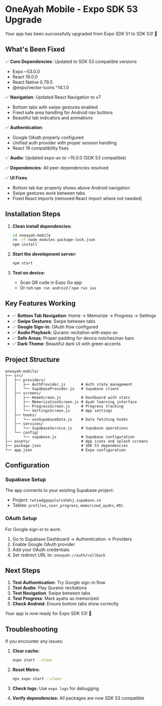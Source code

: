 # OneAyah Mobile - Expo SDK 53 Upgrade

Your app has been successfully upgraded from Expo SDK 51 to SDK 53! 🎉

## What's Been Fixed

✅ **Core Dependencies**: Updated to SDK 53 compatible versions
- Expo ~53.0.0
- React 19.0.0  
- React Native 0.79.5
- @expo/vector-icons ^14.1.0

✅ **Navigation**: Updated React Navigation to v7
- Bottom tabs with swipe gestures enabled
- Fixed safe area handling for Android nav buttons
- Beautiful tab indicators and animations

✅ **Authentication**: 
- Google OAuth properly configured
- Unified auth provider with proper session handling
- React 19 compatibility fixes

✅ **Audio**: Updated expo-av to ~15.0.0 (SDK 53 compatible)

✅ **Dependencies**: All peer dependencies resolved

✅ **UI Fixes**: 
- Bottom tab bar properly shows above Android navigation
- Swipe gestures work between tabs
- Fixed React imports (removed React import where not needed)

## Installation Steps

1. **Clean install dependencies:**
   ```bash
   cd oneayah-mobile
   rm -rf node_modules package-lock.json
   npm install
   ```

2. **Start the development server:**
   ```bash
   npm start
   ```

3. **Test on device:**
   - Scan QR code in Expo Go app
   - Or run `npm run android` / `npm run ios`

## Key Features Working

- ✅ **Bottom Tab Navigation**: Home → Memorize → Progress → Settings
- ✅ **Swipe Gestures**: Swipe between tabs 
- ✅ **Google Sign-in**: OAuth flow configured
- ✅ **Audio Playback**: Quranic recitation with expo-av
- ✅ **Safe Areas**: Proper padding for device notches/nav bars
- ✅ **Dark Theme**: Beautiful dark UI with green accents

## Project Structure

```
oneayah-mobile/
├── src/
│   ├── providers/
│   │   ├── AuthProvider.js       # Auth state management
│   │   └── SupabaseProvider.js   # Supabase client
│   ├── screens/
│   │   ├── HomeScreen.js         # Dashboard with stats
│   │   ├── MemorizationScreen.js # Ayah learning interface  
│   │   ├── ProgressScreen.js     # Progress tracking
│   │   └── SettingsScreen.js     # App settings
│   ├── hooks/
│   │   └── useSupabaseData.js    # Data fetching hooks
│   ├── services/
│   │   └── SupabaseService.js    # Supabase operations
│   └── config/
│       └── supabase.js           # Supabase configuration
├── assets/                       # App icons and splash screens
├── package.json                  # SDK 53 dependencies
└── app.json                      # Expo configuration
```

## Configuration

### Supabase Setup
The app connects to your existing Supabase project:
- Project: `rwtsadggupulursshdvj.supabase.co`
- Tables: `profiles`, `user_progress`, `memorized_ayahs`, etc.

### OAuth Setup
For Google sign-in to work:
1. Go to Supabase Dashboard → Authentication → Providers
2. Enable Google OAuth provider  
3. Add your OAuth credentials
4. Set redirect URL to: `oneayah://auth/callback`

## Next Steps

1. **Test Authentication**: Try Google sign-in flow
2. **Test Audio**: Play Quranic recitations
3. **Test Navigation**: Swipe between tabs
4. **Test Progress**: Mark ayahs as memorized
5. **Check Android**: Ensure bottom tabs show correctly

Your app is now ready for Expo SDK 53! 🚀

## Troubleshooting

If you encounter any issues:

1. **Clear cache:**
   ```bash
   expo start --clear
   ```

2. **Reset Metro:**
   ```bash
   npx expo start --clear
   ```

3. **Check logs:** Use `expo logs` for debugging

4. **Verify dependencies:** All packages are now SDK 53 compatible